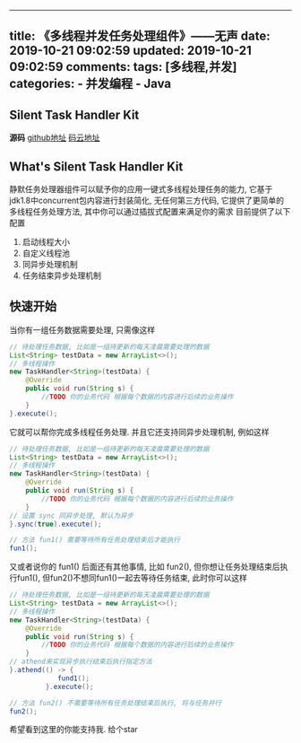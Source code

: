 
---
title: 《多线程并发任务处理组件》——无声
date: 2019-10-21 09:02:59
updated: 2019-10-21 09:02:59
comments: 
tags: [多线程,并发]
categories: 
    - 并发编程
    - Java
---





## Silent Task Handler Kit

<!--more-->

**源码**
[github地址](https://github.com/lvgocc/silent)
[码云地址](https://gitee.com/lvgo/silent)


## What's Silent Task Handler Kit

静默任务处理器组件可以赋予你的应用一键式多线程处理任务的能力, 它基于jdk1.8中concurrent包内容进行封装简化, 无任何第三方代码,
它提供了更简单的多线程任务处理方法,  其中你可以通过插拔式配置来满足你的需求
目前提供了以下配置

1. 启动线程大小
2. 自定义线程池
3. 同异步处理机制
4. 任务结束异步处理机制


## 快速开始

当你有一组任务数据需要处理, 只需像这样

```java
// 待处理任务数据, 比如是一组待更新的每天凌晨需要处理的数据
List<String> testData = new ArrayList<>();
// 多线程操作
new TaskHandler<String>(testData) {
    @Override
    public void run(String s) {
        //TODO 你的业务代码 根据每个数据的内容进行后续的业务操作
    }
}.execute();
```

它就可以帮你完成多线程任务处理. 并且它还支持同异步处理机制, 例如这样

```java
// 待处理任务数据, 比如是一组待更新的每天凌晨需要处理的数据
List<String> testData = new ArrayList<>();
// 多线程操作
new TaskHandler<String>(testData) {
    @Override
    public void run(String s) {
        //TODO 你的业务代码 根据每个数据的内容进行后续的业务操作
    }
// 设置 sync 同异步处理, 默认为异步
}.sync(true).execute();

// 方法 fun1() 需要等待所有任务处理结束后才能执行
fun1();

```

又或者说你的 fun1() 后面还有其他事情, 比如 fun2(), 但你想让任务处理结束后执行fun1(), 但fun2()不想同fun1()一起去等待任务结束, 此时你可以这样

```java
// 待处理任务数据, 比如是一组待更新的每天凌晨需要处理的数据
List<String> testData = new ArrayList<>();
// 多线程操作
new TaskHandler<String>(testData) {
    @Override
    public void run(String s) {
        //TODO 你的业务代码 根据每个数据的内容进行后续的业务操作
    }
// athend来实现异步执行结束后执行指定方法
}.athend(() -> {
            fund1();
         }.execute();

// 方法 fun2() 不需要等待所有任务处理结束后执行, 将与任务并行
fun2();

```

希望看到这里的你能支持我. 给个star